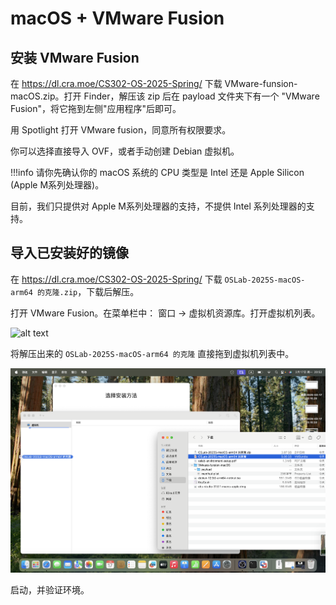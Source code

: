 # macOS + VMware Fusion 

## 安装 VMware Fusion

在 https://dl.cra.moe/CS302-OS-2025-Spring/ 下载 VMware-funsion-macOS.zip。打开 Finder，解压该 zip 后在 payload 文件夹下有一个 "VMware Fusion"，将它拖到左侧"应用程序"后即可。

用 Spotlight 打开 VMware fusion，同意所有权限要求。

你可以选择直接导入 OVF，或者手动创建 Debian 虚拟机。

!!!info
    请你先确认你的 macOS 系统的 CPU 类型是 Intel 还是 Apple Silicon (Apple M系列处理器)。

目前，我们只提供对 Apple M系列处理器的支持，不提供 Intel 系列处理器的支持。

## 导入已安装好的镜像

在 https://dl.cra.moe/CS302-OS-2025-Spring/ 下载 `OSLab-2025S-macOS-arm64 的克隆.zip`，下载后解压。

打开 VMware Fusion。在菜单栏中： 窗口 -> 虚拟机资源库。打开虚拟机列表。

![alt text](<../../assets/env/2025-02-17 20.52.31.png>)

将解压出来的 `OSLab-2025S-macOS-arm64 的克隆` 直接拖到虚拟机列表中。

![alt text](<../../assets/env/2025-02-17 20.52.37.png>)

启动，并验证环境。